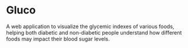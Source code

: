 # Gluco
A web application to visualize the glycemic indexes of various foods, helping both diabetic and non-diabetic people understand how different foods may impact their blood sugar levels.
